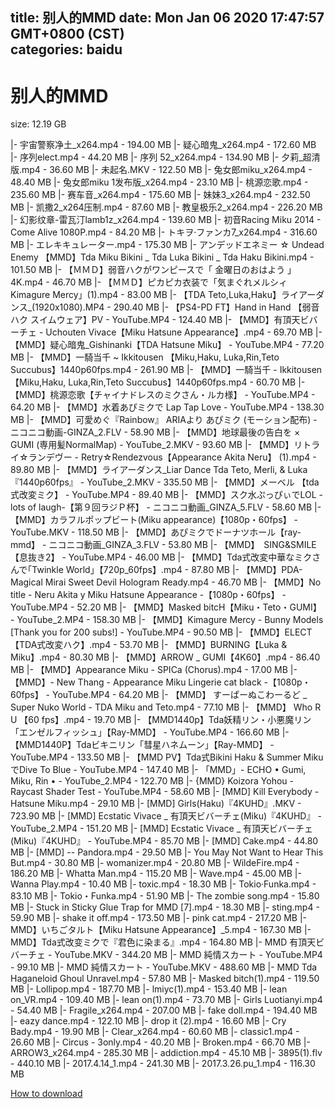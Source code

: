 
title: 别人的MMD
date: Mon Jan 06 2020 17:47:57 GMT+0800 (CST)    
categories: baidu
---

# 别人的MMD
size: 12.19 GB
 
 
|- 宇宙警察净土_x264.mp4 - 194.00 MB
|- 疑心暗鬼_x264.mp4 - 172.60 MB
|- 序列elect.mp4 - 44.20 MB
|- 序列 52_x264.mp4 - 134.90 MB
|- 夕莉_超清版.mp4 - 36.60 MB
|- 未起名.MKV - 122.50 MB
|- 兔女郎miku_x264.mp4 - 48.40 MB
|- 兔女郎miku 1发布版_x264.mp4 - 23.10 MB
|- 桃源恋歌.mp4 - 235.60 MB
|- 赛车音_x264.mp4 - 175.60 MB
|- 妹妹3_x264.mp4 - 232.50 MB
|- 凯撒2_x264压制.mp4 - 87.60 MB
|- 教皇极乐2_x264.mp4 - 226.20 MB
|- 幻影纹章-雷瓦汀lamb1z_x264.mp4 - 139.60 MB
|- 初音Racing Miku 2014 - Come Alive 1080P.mp4 - 84.20 MB
|- トキヲ·ファンカ7_x264.mp4 - 316.60 MB
|- エレキキュレーター.mp4 - 175.30 MB
|- アンデッドエネミー ☆ Undead Enemy 【MMD】Tda Miku Bikini _ Tda Luka Bikini _ Tda Haku Bikini.mp4 - 101.50 MB
|- 【ＭＭＤ】弱音ハクがワンピースで「 金曜日のおはよう 」 4K.mp4 - 46.70 MB
|- 【ＭＭＤ】ピカピカ衣装で「気まぐれメルシィ Kimagure Mercy」(1).mp4 - 83.00 MB
|- 【TDA Teto,Luka,Haku】ライアーダンス_(1920x1080).MP4 - 290.40 MB
|- 【PS4-PD FT】Hand in Hand 【弱音ハク スイムウェア】PV - YouTube.MP4 - 124.40 MB
|- 【MMD】有頂天ビバーチェ - Uchouten Vivace【Miku Hatsune Appearance】.mp4 - 69.70 MB
|- 【MMD】疑心暗鬼_Gishinanki【TDA Hatsune Miku】 - YouTube.MP4 - 77.20 MB
|- 【MMD】一騎当千 ~ Ikkitousen 【Miku,Haku, Luka,Rin,Teto Succubus】1440p60fps.mp4 - 261.90 MB
|- 【MMD】一騎当千 - Ikkitousen 【Miku,Haku, Luka,Rin,Teto Succubus】1440p60fps.mp4 - 60.70 MB
|- 【MMD】桃源恋歌【チャイナドレスのミクさん・ルカ様】 - YouTube.MP4 - 64.20 MB
|- 【MMD】水着あぴミクで Lap Tap Love - YouTube.MP4 - 138.30 MB
|- 【MMD】可愛めぐ『Rainbow』 ARIAより あぴミク (モーション配布) - ニコニコ動画-GINZA_2.FLV - 58.90 MB
|- 【MMD】地球最後の告白を × GUMI (専用髪NormalMap) - YouTube_2.MKV - 93.60 MB
|- 【MMD】リトライ☆ランデヴー - Retry☆Rendezvous【Appearance Akita Neru】 (1).mp4 - 89.80 MB
|- 【MMD】ライアーダンス_Liar Dance Tda Teto, Merli, & Luka『1440p60fps』 - YouTube_2.MKV - 335.50 MB
|- 【MMD】メーベル 【tda式改変ミク】 - YouTube.MP4 - 89.40 MB
|- 【MMD】スク水ぷっぴぃでLOL -lots of laugh-【第９回ラジＰ杯】 - ニコニコ動画_GINZA_5.FLV - 58.60 MB
|- 【MMD】カラフルポップビート(Miku appearance)【1080p・60fps】 - YouTube.MKV - 118.50 MB
|- 【MMD】あぴミクでドーナツホール【ray-mmd】 - ニコニコ動画_GINZA_3.FLV - 53.80 MB
|- 【MMD】　SING&SMILE　【息抜き2】 - YouTube.MP4 - 46.00 MB
|- 【MMD】Tda式改変中華なミクさんで｢Twinkle World｣【720p_60fps】.mp4 - 87.80 MB
|- 【MMD】PDA-Magical Mirai Sweet Devil Hologram Ready.mp4 - 46.70 MB
|- 【MMD】No title - Neru Akita y Miku Hatsune Appearance -【1080p・60fps】 - YouTube.MP4 - 52.20 MB
|- 【MMD】Masked bitcH【Miku・Teto・GUMI】 - YouTube_2.MP4 - 158.30 MB
|- 【MMD】Kimagure Mercy - Bunny Models [Thank you for 200 subs!] - YouTube.MP4 - 90.50 MB
|- 【MMD】ELECT【TDA式改変ハク】.mp4 - 53.70 MB
|- 【MMD】BURNING【Luka & Miku】.mp4 - 80.30 MB
|- 【MMD】ARROW _ GUMI【4K60】.mp4 - 86.40 MB
|- 【MMD】Appearance Miku - SPICa (Chorus).mp4 - 17.00 MB
|- 【MMD】- New Thang - Appearance Miku Lingerie cat black -【1080p・60fps】 - YouTube.MP4 - 64.20 MB
|- 【MMD】 すーぱーぬこわーるど _ Super Nuko World - TDA Miku and Teto.mp4 - 77.10 MB
|- 【MMD】 Who R U 【60 fps】.mp4 - 19.70 MB
|- 【MMD1440p】Tda妖精リン・小悪魔リン「エンゼルフィッシュ」【Ray-MMD】 - YouTube.MP4 - 166.60 MB
|- 【MMD1440P】Tdaビキニリン「彗星ハネムーン」【Ray-MMD】 - YouTube.MP4 - 133.50 MB
|- 【MMD PV】Tda式Bikini Haku & Summer MikuでDive To Blue - YouTube.MP4 - 147.40 MB
|- 「MMD」- ECHO • Gumi, Miku, Rin • - YouTube_2.MP4 - 122.70 MB
|- {MMD} Koizora Yohou - Raycast Shader Test - YouTube.MP4 - 58.60 MB
|- [MMD] Kill Everybody - Hatsune Miku.mp4 - 29.10 MB
|- [MMD] Girls(Haku)『4KUHD』.MKV - 723.90 MB
|- [MMD] Ecstatic Vivace _ 有頂天ビバーチェ(Miku)『4KUHD』 - YouTube_2.MP4 - 151.20 MB
|- [MMD] Ecstatic Vivace _ 有頂天ビバーチェ(Miku)『4KUHD』 - YouTube.MP4 - 85.70 MB
|- [MMD] Cake.mp4 - 44.80 MB
|- [MMD] -- Pandora.mp4 - 29.50 MB
|- You May Not Want to Hear This But.mp4 - 30.80 MB
|- womanizer.mp4 - 20.80 MB
|- WildeFire.mp4 - 186.20 MB
|- Whatta Man.mp4 - 115.20 MB
|- Wave.mp4 - 45.00 MB
|- Wanna Play.mp4 - 10.40 MB
|- toxic.mp4 - 18.30 MB
|- Tokio·Funka.mp4 - 83.10 MB
|- Tokio・Funka.mp4 - 51.90 MB
|- The zombie song.mp4 - 15.80 MB
|- Stuck in Sticky Glue Trap for MMD [7].mp4 - 18.30 MB
|- sting.mp4 - 59.90 MB
|- shake it off.mp4 - 173.50 MB
|- pink cat.mp4 - 217.20 MB
|- MMD】いちごタルト【Miku Hatsune Appearance】_5.mp4 - 167.30 MB
|- MMD】Tda式改变ミクで『君色に染まる』.mp4 - 164.80 MB
|- MMD 有頂天ビバーチェ - YouTube.MKV - 344.20 MB
|- MMD 純情スカート - YouTube.MP4 - 99.10 MB
|- MMD 純情スカート - YouTube.MKV - 488.60 MB
|- MMD Tda Haganeloid Ghoul Unravel.mp4 - 57.80 MB
|- Masked bitch(1).mp4 - 119.50 MB
|- Lollipop.mp4 - 187.70 MB
|- lmiyc(1).mp4 - 153.40 MB
|- lean on_VR.mp4 - 109.40 MB
|- lean on(1).mp4 - 73.70 MB
|- Girls Luotianyi.mp4 - 54.40 MB
|- Fragile_x264.mp4 - 207.00 MB
|- fake doll.mp4 - 194.40 MB
|- eazy dance.mp4 - 122.10 MB
|- drop it (2).mp4 - 16.60 MB
|- Cry Bady.mp4 - 19.90 MB
|- Clear_x264.mp4 - 60.60 MB
|- classic1.mp4 - 26.60 MB
|- Circus - 3only.mp4 - 40.20 MB
|- Broken.mp4 - 66.70 MB
|- ARROW3_x264.mp4 - 285.30 MB
|- addiction.mp4 - 45.10 MB
|- 3895(1).flv - 440.10 MB
|- 2017.4.14_1.mp4 - 241.30 MB
|- 2017.3.26.pu_1.mp4 - 116.30 MB

[How to download](https://bpcam.bemobtrk.com/go/2ceec3aa-1ca2-46d6-b9ff-aaa5c184517c?jno=4304)